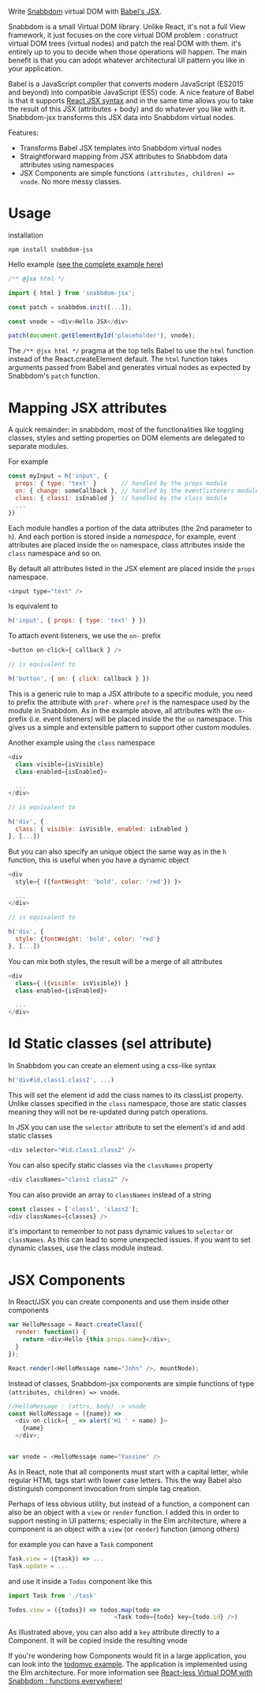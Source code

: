 Write [Snabbdom](https://github.com/paldepind/snabbdom) virtual DOM with
[Babel's JSX](http://babeljs.io/docs/advanced/transformers/other/react/).

Snabbdom is a small Virtual DOM library. Unlike React, it's not a full View
 framework, it just focuses on the core virtual DOM problem : construct virtual DOM
 trees (virtual nodes) and patch the real DOM with them. it's entirely up to you
 to decide when those operations will happen. The main benefit is that you can adopt
 whatever architectural UI pattern you like in your application.

Babel is a JavaScript compiler that converts modern JavaScript (ES2015 and beyond)
into compatible JavaScript (ES5) code. A nice feature of Babel is that it supports
[React JSX  syntax](http://facebook.github.io/react/docs/displaying-data.html#jsx-syntax) and
in the same time allows you to take the result of this JSX (attributes + body) and do
whatever you like with it. Snabbdom-jsx transforms this JSX data into Snabbdom virtual nodes.

Features:

- Transforms Babel JSX templates into Snabbdom virtual nodes
- Straightforward mapping from JSX attributes to Snabbdom data attributes using namespaces
- JSX Components are simple functions `(attributes, children) => vnode`. No more messy classes.

Usage
======

installation

```
npm install snabbdom-jsx
```

Hello example ([see the complete example here](https://github.com/yelouafi/snabbdom-jsx/blob/master/examples/hello/main.js))

```js
/** @jsx html */

import { html } from 'snabbdom-jsx';

const patch = snabbdom.init([...]);

const vnode = <div>Hello JSX</div>

patch(document.getElementById('placeholder'), vnode);
```

The `/** @jsx html */` pragma at the top tells Babel to use the `html` function instead
of the React.createElement default. The `html` function takes arguments passed from Babel
and generates virtual nodes as expected by Snabbdom's `patch` function.

Mapping JSX attributes
=======================

A quick remainder: in snabbdom, most of the functionalities like toggling classes, styles
and setting properties on DOM elements are delegated to separate modules.

For example

```js
const myInput = h('input', {
  props: { type: 'text' }       // handled by the props module
  on: { change: someCallback }, // handled by the eventlisteners module
  class: { class1: isEnabled }  // handled by the class module
  ...
})
```

Each module handles a portion of the data attributes (the 2nd parameter to `h`). And
each portion is stored inside a *namespace*, for example, event attributes are placed
inside the `on` namespace, class attributes inside the `class` namespace and so on.


By default all attributes listed in the JSX element are placed inside the `props` namespace.


```js
<input type="text" />
```
Is equivalent to

```js
h('input', { props: { type: 'text' } })
```

To attach event listeners, we use the `on-` prefix

```js
<button on-click={ callback } />

// is equivalent to

h('button', { on: { click: callback } })
```


This is a generic rule to map a JSX attribute to a specific module, you need to prefix
 the attribute with `pref-` where `pref` is the namespace used by the module in Snabbdom.
As in the example above, all attributes with the `on-` prefix (i.e. event listeners) will
be placed inside the the `on` namespace. This gives us a simple and extensible pattern to
support other custom modules.

Another example using the `class` namespace


```js
<div
  class-visible={isVisible}
  class-enabled={isEnabled}>

  ...
</div>

// is equivalent to

h('div', {
  class: { visible: isVisible, enabled: isEnabled }
}, [...])
```

But you can also specify an unique object the same way as in the `h` function, this is
useful when you have a dynamic object

```js
<div
  style={ ({fontWeight: 'bold', color: 'red'}) }>

  ...
</div>

// is equivalent to

h('div', {
  style: {fontWeight: 'bold', color: 'red'}
}, [...])
```

You can mix both styles, the result will be a merge of all attributes


```js
<div
  class={ ({visible: isVisible}) }
  class-enabled={isEnabled}>

  ...
</div>
```

Id Static classes (sel attribute)
================================

In Snabbdom you can create an element using a css-like syntax

```js
h('div#id.class1.class2', ...)
```

This will set the element id add the class names to its classList property. Unlike
classes specified in the `class` namespace, those are static classes meaning they
will not be re-updated during patch operations.

In JSX you can use the `selector` attribute to set the element's id and add static classes

```js
<div selector="#id.class1.class2" />
```

You can also specify static classes via the `classNames` property

```js
<div classNames="class1 class2" />
```

You can also provide an array to `classNames` instead of a string

```js
const classes = ['class1', 'class2'];
<div classNames={classes} />
```

it's important to remember to not pass dynamic values to `selector` or `classNames`.
As this can lead to some unexpected issues. If you want to set dynamic classes, use
the class module instead.


JSX Components
===============

In React/JSX you can create components and use them inside other components

```js
var HelloMessage = React.createClass({
  render: function() {
    return <div>Hello {this.props.name}</div>;
  }
});

React.render(<HelloMessage name="John" />, mountNode);
```

Instead of classes, Snabbdom-jsx components are simple functions of type  
`(attributes, children) => vnode`.

```js
//HelloMessage : (attrs, body) -> vnode
const HelloMessage = ({name}) =>
  <div on-click={ _ => alert('Hi ' + name) }>
    {name}
  </div>;


var vnode = <HelloMessage name="Yassine" />
```

As in React, note that all components must start with a capital letter, while regular
HTML tags start with lower case letters. This the way Babel also distinguish component
invocation from simple tag creation.

Perhaps of less obvious utility, but instead of a function, a component can also be an
object with a `view` or `render` function. I added this in order to support nesting in
UI patterns; especially in the Elm architecture, where a component is an object with a
`view` (or `render`) function (among others)

for example you can have a `Task` component


```js
Task.view = ({task}) => ...
Task.update = ...
```

and use it inside a `Todos` component like this

```js
import Task from './task'

Todos.view = ({todos}) => todos.map(todo =>
                              <Task todo={todo} key={todo.id} />)


```

As illustrated above, you can also add a `key` attribute directly to a Component.
It will be copied inside the resulting vnode


If you're wondering how Components would fit in a large application, you can look into
the [todomvc example](https://github.com/yelouafi/snabbdom-jsx/tree/master/examples/todomvc).
The application is implemented using the Elm architecture. For more information see
[React-less Virtual DOM with Snabbdom : functions everywhere!](https://medium.com/@yelouafi/react-less-virtual-dom-with-snabbdom-functions-everywhere-53b672cb2fe3)
